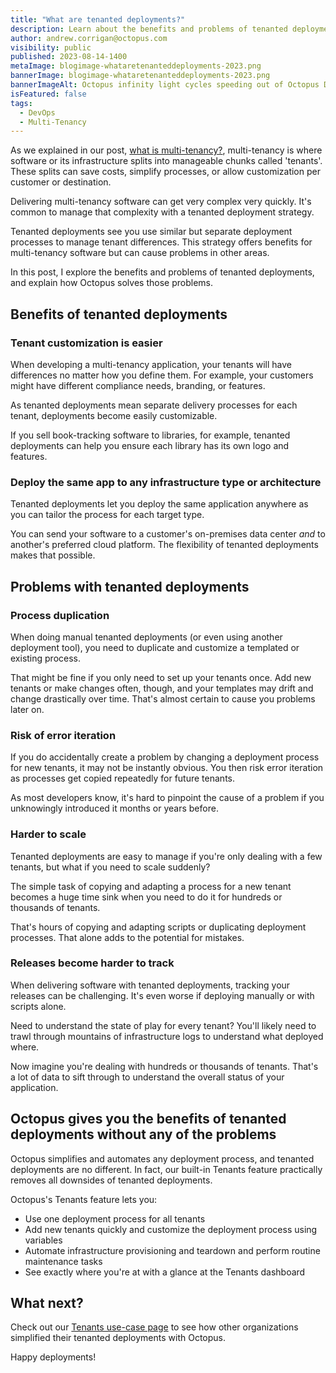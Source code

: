 ```yaml
---
title: "What are tenanted deployments?"
description: Learn about the benefits and problems of tenanted deployments, plus how Octopus solves those problems.
author: andrew.corrigan@octopus.com
visibility: public
published: 2023-08-14-1400
metaImage: blogimage-whataretenanteddeployments-2023.png
bannerImage: blogimage-whataretenanteddeployments-2023.png
bannerImageAlt: Octopus infinity light cycles speeding out of Octopus Deploy to deliver to thousands of tenants.
isFeatured: false
tags: 
  - DevOps
  - Multi-Tenancy
---
```


As we explained in our post, [what is multi-tenancy?](https://octopus.com/blog/what-is-multi-tenancy), multi-tenancy is where software or its infrastructure splits into manageable chunks called 'tenants'. These splits can save costs, simplify processes, or allow customization per customer or destination.

Delivering multi-tenancy software can get very complex very quickly. It's common to manage that complexity with a tenanted deployment strategy.

Tenanted deployments see you use similar but separate deployment processes to manage tenant differences. This strategy offers benefits for multi-tenancy software but can cause problems in other areas.

In this post, I explore the benefits and problems of tenanted deployments, and explain how Octopus solves those problems.

## Benefits of tenanted deployments

### Tenant customization is easier

When developing a multi-tenancy application, your tenants will have differences no matter how you define them. For example, your customers might have different compliance needs, branding, or features.

As tenanted deployments mean separate delivery processes for each tenant, deployments become easily customizable.

If you sell book-tracking software to libraries, for example, tenanted deployments can help you ensure each library has its own logo and features.

### Deploy the same app to any infrastructure type or architecture 

Tenanted deployments let you deploy the same application anywhere as you can tailor the process for each target type.

You can send your software to a customer's on-premises data center *and* to another's preferred cloud platform. The flexibility of tenanted deployments makes that possible.

## Problems with tenanted deployments

### Process duplication

When doing manual tenanted deployments (or even using another deployment tool), you need to duplicate and customize a templated or existing process.

That might be fine if you only need to set up your tenants once. Add new tenants or make changes often, though, and your templates may drift and change drastically over time. That's almost certain to cause you problems later on.

### Risk of error iteration

If you do accidentally create a problem by changing a deployment process for new tenants, it may not be instantly obvious. You then risk error iteration as processes get copied repeatedly for future tenants.

As most developers know, it's hard to pinpoint the cause of a problem if you unknowingly introduced it months or years before.

### Harder to scale

Tenanted deployments are easy to manage if you're only dealing with a few tenants, but what if you need to scale suddenly?

The simple task of copying and adapting a process for a new tenant becomes a huge time sink when you need to do it for hundreds or thousands of tenants.

That's hours of copying and adapting scripts or duplicating deployment processes. That alone adds to the potential for mistakes.

### Releases become harder to track

When delivering software with tenanted deployments, tracking your releases can be challenging. It's even worse if deploying manually or with scripts alone.

Need to understand the state of play for every tenant? You'll likely need to trawl through mountains of infrastructure logs to understand what deployed where.

Now imagine you're dealing with hundreds or thousands of tenants. That's a lot of data to sift through to understand the overall status of your application.

## Octopus gives you the benefits of tenanted deployments without any of the problems

Octopus simplifies and automates any deployment process, and tenanted deployments are no different. In fact, our built-in Tenants feature practically removes all downsides of tenanted deployments.

Octopus's Tenants feature lets you:

- Use one deployment process for all tenants
- Add new tenants quickly and customize the deployment process using variables
- Automate infrastructure provisioning and teardown and perform routine maintenance tasks
- See exactly where you're at with a glance at the Tenants dashboard

## What next?

Check out our [Tenants use-case page](https://octopus.com/use-case/tenanted-deployments) to see how other organizations simplified their tenanted deployments with Octopus.

Happy deployments!